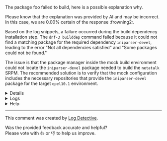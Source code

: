 The package foo failed to build, here is a possible explanation why.

Please know that the explanation was provided by AI and may be incorrect.
In this case, we are 0.00% certain of the response :frowning2:.

Based on the log snippets, a failure occurred during the build dependency installation step. The `dnf-3 builddep` command failed because it could not find a matching package for the required dependency `iniparser-devel`, leading to the error "Not all dependencies satisfied" and "Some packages could not be found."

The issue is that the package manager inside the mock build environment could not locate the `iniparser-devel` package needed to build the `netatalk` SRPM. The recommended solution is to verify that the mock configuration includes the necessary repositories that provide the `iniparser-devel` package for the target `epel10.1` environment.

<details>
<ul>

<li>
<b>Line 2:</b> <code>DEBUG file_util.py:18:  ensuring that dir exists: /var/lib/mock/epel10.1-build-59171942-6571490/root
</code>
DEBUG level log message from `file_util.py` line 18, indicating the process of ensuring the existence of the directory `/var/lib/mock/epel10.1-build-59171942-6571490/root`.
</li>

<li>
<b>Line 3:</b> <code>DEBUG file_util.py:21:  created dir: /var/lib/mock/epel10.1-build-59171942-6571490/root
</code>
DEBUG level log message from `file_util.py` line 21 reports the creation of the directory `/var/lib/mock/epel10.1-build-59171942-6571490/root`.
</li>

<li>
<b>Line 92:</b> <code>DEBUG util.py:634:  child environment: None
</code>
The log entry is a DEBUG level message from `util.py` line 634. It states that the "child environment" is "None". The entry format includes a preceding numerical identifier (92).
</li>

<li>
<b>Line 93:</b> <code>DEBUG util.py:556:  Executing command: ['cp', '-a', '/usr/share/distribution-gpg-keys', '/var/lib/mock/epel10.1-build-59171942-6571490-bootstrap/root/usr/share'] with env {'TERM': 'vt100', 'SHELL': '/bin/sh', 'HOME': '/builddir', 'HOSTNAME': 'mock', 'PATH': '/usr/bin:/bin:/usr/sbin:/sbin', 'LANG': 'C.UTF-8'} and shell False
</code>
DEBUG log from `util.py:556` indicating the execution of the command `cp -a /usr/share/distribution-gpg-keys` to the destination `/var/lib/mock/epel10.1-build-59171942-6571490-bootstrap/root/usr/share`. The command is executed with a specific environment (`TERM`, `SHELL`, etc.) and without using a shell.
</li>

<li>
<b>Line 94:</b> <code>DEBUG util.py:608:  Child return code was: 0
</code>
Log line from thread 94, level DEBUG, from `util.py` line 608. Reports a child process returned exit code 0.
</li>

<li>
<b>Line 101:</b> <code>DEBUG util.py:556:  Executing command: ['/bin/mount', '-n', '-t', 'tmpfs', '-o', 'rprivate,mode=0755', 'tmpfs', '/var/lib/mock/epel10.1-build-59171942-6571490-bootstrap/root/proc'] with env {'TERM': 'vt100', 'SHELL': '/bin/sh', 'HOME': '/builddir', 'HOSTNAME': 'mock', 'PATH': '/usr/bin:/bin:/usr/sbin:/sbin', 'LANG': 'C.UTF-8'} and shell False
</code>
DEBUG level log entry from util.py reporting the execution of the command `/bin/mount`. The command mounts a `tmpfs` filesystem at `/var/lib/mock/epel10.1-build-59171942-6571490-bootstrap/root/proc` using options `-n`, `-t tmpfs`, and `-o rprivate,mode=0755`. The command was executed with the specified environment variables and not through a shell.
</li>

<li>
<b>Line 105:</b> <code>DEBUG util.py:556:  Executing command: ['/bin/mount', '-n', '-o', 'rbind', '/proc', '/var/lib/mock/epel10.1-build-59171942-6571490-bootstrap/root/proc'] with env {'TERM': 'vt100', 'SHELL': '/bin/sh', 'HOME': '/builddir', 'HOSTNAME': 'mock', 'PATH': '/usr/bin:/bin:/usr/sbin:/sbin', 'LANG': 'C.UTF-8'} and shell False
</code>
DEBUG log from `util.py:556` records the execution of the command `/bin/mount`. The command is run with arguments `-n`, `-o`, `rbind`, `/proc`, and `/var/lib/mock/epel10.1-build-59171942-6571490-bootstrap/root/proc`. A specific set of environment variables is provided, and the command is executed directly without a shell.
</li>

<li>
<b>Line 142:</b> <code>DEBUG util.py:459:  No matches found for the following disable plugin patterns: local, spacewalk, versionlock
</code>
DEBUG level log message (142) from util.py:459 indicates that no plugins matching the patterns 'local', 'spacewalk', and 'versionlock' were found to be disabled.
</li>

<li>
<b>Line 145:</b> <code>DEBUG util.py:461:  ================================================================================
</code>
Log entry 145, a DEBUG level message from `util.py` line 461, containing a separator line of equal signs.
</li>

<li>
<b>Line 415:</b> <code>DEBUG util.py:183:  kill orphans in chroot /var/lib/mock/epel10.1-build-59171942-6571490-bootstrap/root
</code>
DEBUG level message from `util.py:183` (associated with number 415) reporting the action 'kill orphans' within the chroot environment located at `/var/lib/mock/epel10.1-build-59171942-6571490-bootstrap/root`.
</li>

<li>
<b>Line 499:</b> <code>DEBUG util.py:556:  Executing command: ['/bin/df', '-H', '-T', '/var/lib/mock/epel10.1-build-59171942-6571490/root', '/var/cache/mock'] with env {'TERM': 'vt100', 'SHELL': '/bin/sh', 'HOME': '/builddir', 'HOSTNAME': 'mock', 'PATH': '/usr/bin:/bin:/usr/sbin:/sbin', 'LANG': 'C.UTF-8'} and shell False
</code>
DEBUG level log from `util.py:556`. It logs the execution of the command `/bin/df` with arguments `-H`, `-T`, `/var/lib/mock/epel10.1-build-59171942-6571490/root`, and `/var/cache/mock`. The command is run with specified environment variables including `TERM`, `SHELL`, `HOME`, `HOSTNAME`, `PATH`, and `LANG`, and without using a shell.
</li>

<li>
<b>Line 976:</b> <code>DEBUG util.py:556:  Executing command: ['/bin/umount', '-n', '/var/lib/mock/epel10.1-build-59171942-6571490/root/proc/filesystems'] with env {'TERM': 'vt100', 'SHELL': '/bin/sh', 'HOME': '/builddir', 'HOSTNAME': 'mock', 'PATH': '/usr/bin:/bin:/usr/sbin:/sbin', 'LANG': 'C.UTF-8'} and shell False
</code>
DEBUG level log message from `util.py` line 556, indicating the execution of the command `/bin/umount -n /var/lib/mock/epel10.1-build-59171942-6571490/root/proc/filesystems`. The command is executed with a specified environment (TERM, SHELL, HOME, HOSTNAME, PATH, LANG) and without using a shell.
</li>

<li>
<b>Line 1026:</b> <code>DEBUG util.py:556:  Executing command: ['useradd', 'mockbuild', '-o', '-u', '1000', '-g', '425', '-N', '-d', '/builddir', '--prefix', '/var/lib/mock/epel10.1-build-59171942-6571490/root'] with env {'TERM': 'vt100', 'SHELL': '/bin/sh', 'HOME': '/builddir', 'HOSTNAME': 'mock', 'PATH': '/usr/bin:/bin:/usr/sbin:/sbin', 'LANG': 'C.UTF-8'} and shell False
</code>
DEBUG log from `util.py:556` shows the execution of the command `useradd` with arguments `mockbuild`, `-o`, `-u 1000`, `-g 425`, `-N`, `-d /builddir`, and `--prefix /var/lib/mock/epel10.1-build-59171942-6571490/root`. The command is executed with a specific environment including `TERM`, `SHELL`, `HOME`, `HOSTNAME`, `PATH`, and `LANG`. Shell execution is false.
</li>

<li>
<b>Line 1027:</b> <code>DEBUG util.py:459:  useradd: warning: the home directory /builddir already exists.
</code>
DEBUG log entry from util.py:459 indicating a useradd warning that the home directory /builddir already exists.
</li>

<li>
<b>Line 1028:</b> <code>DEBUG util.py:459:  useradd: Not copying any file from skel directory into it.
</code>
DEBUG level message from `util.py` line 459 reports that the `useradd` command did not copy any files from the skeleton directory.
</li>

<li>
<b>Line 1537:</b> <code>DEBUG util.py:459:  Creating mailbox file: File exists
</code>
DEBUG level log message from `util.py` line 459, originating from process/thread 1537, indicating an attempt to create a mailbox file failed because the file already exists.
</li>

<li>
<b>Line 1729:</b> <code>DEBUG util.py:461:  package yum is not installed
</code>
Log entry from thread 1729, level DEBUG, source `util.py:461`, message 'package yum is not installed'.
</li>

<li>
<b>Line 1734:</b> <code>INFO package_manager.py:201:  Buildroot is handled by package management installed into bootstrap:
  rpm-4.19.1.1-12.el10.x86_64
  rpm-sequoia-1.6.0-6.el10.x86_64
  python3-dnf-4.20.0-13.el10.noarch
  python3-dnf-plugins-core-4.7.0-9.el10.noarch
</code>
The log entry is an INFO message from `package_manager.py:201`. It indicates that the buildroot's package management is handled by components installed in the bootstrap environment. The message lists the specific packages and their versions involved: `rpm-4.19.1.1-12.el10.x86_64`, `rpm-sequoia-1.6.0-6.el10.x86_64`, `python3-dnf-4.20.0-13.el10.noarch`, and `python3-dnf-plugins-core-4.7.0-9.el10.noarch`.
</li>

<li>
<b>Line 1771:</b> <code>DEBUG util.py:551:  Using nspawn with args ['--capability=cap_ipc_lock', '--bind=/tmp/mock-resolv.wz8nykbx:/etc/resolv.conf', '--bind=/dev/btrfs-control', '--bind=/dev/mapper/control', '--bind=/dev/fuse', '--bind=/dev/loop-control', '--bind=/dev/loop0', '--bind=/dev/loop1', '--bind=/dev/loop2', '--bind=/dev/loop3', '--bind=/dev/loop4', '--bind=/dev/loop5', '--bind=/dev/loop6', '--bind=/dev/loop7', '--bind=/dev/loop8', '--bind=/dev/loop9', '--bind=/dev/loop10', '--bind=/dev/loop11']
</code>
The log entry indicates the execution of the `nspawn` command. It is being run with the `cap_ipc_lock` capability enabled. Multiple host paths, including a temporary resolv.conf file and various device files (`/dev/btrfs-control`, `/dev/mapper/control`, `/dev/fuse`, `/dev/loop-control`, and `/dev/loop0` through `/dev/loop11`), are being bound into the container environment.
</li>

<li>
<b>Line 1837:</b> <code>DEBUG package_manager.py:295:  ['/usr/bin/dnf-3', 'builddep', '--installroot', '/var/lib/mock/epel10.1-build-59171942-6571490/root/', '--setopt=install_weak_deps=0', '--disableplugin=local', '--disableplugin=spacewalk', '--disableplugin=versionlock', '/var/lib/mock/epel10.1-build-59171942-6571490/root//builddir/build/SRPMS/netatalk-4.2.1-1.el10_1.src.rpm']
</code>
DEBUG log entry from `package_manager.py` showing execution of the command `dnf-3 builddep`. The command uses `--installroot` specifying a path within a mock environment, disables weak dependencies (`--setopt=install_weak_deps=0`), disables dnf plugins `local`, `spacewalk`, and `versionlock`, and targets the specified `netatalk` SRPM file located within the mock environment.
</li>

<li>
<b>Line 1839:</b> <code>DEBUG util.py:551:  Using nspawn with args ['--capability=cap_ipc_lock', '--bind=/tmp/mock-resolv.s8899ak7:/etc/resolv.conf']
</code>
DEBUG log message from util.py:551 indicating the use of the `nspawn` command. The command is executed with arguments `--capability=cap_ipc_lock` and `--bind=/tmp/mock-resolv.s8899ak7:/etc/resolv.conf`.
</li>

<li>
<b>Line 1842:</b> <code>DEBUG util.py:461:  Package coreutils-9.5-6.el10.x86_64 is already installed.
</code>
Log entry at DEBUG level from `util.py` line 461, indicating that the package `coreutils-9.5-6.el10.x86_64` is detected as already installed. Originates from process/thread 1842.
</li>

<li>
<b>Line 1845:</b> <code>DEBUG util.py:459:  No matching package to install: 'iniparser-devel'
</code>
DEBUG level log entry from util.py:459 stating that no matching package was found for 'iniparser-devel' during an attempted installation.
</li>

<li>
<b>Line 1848:</b> <code>DEBUG util.py:459:  Not all dependencies satisfied
</code>
DEBUG level log message from `util.py` line 459 stating "Not all dependencies satisfied", associated with number 1848.
</li>

<li>
<b>Line 1849:</b> <code>DEBUG util.py:459:  Error: Some packages could not be found.
</code>
Debug level log entry from `util.py` line `459`, associated with ID `1849`, reporting an error stating "Some packages could not be found.".
</li>

</ul>
</details>

<details>
  <summary>Logs</summary>
  <p>
    Log Detective analyzed the following logs files to provide an explanation:
  </p>

  <ul>
    <li><a href="https://kojipkgs.fedoraproject.org/work/tasks/6631/132076631/root.log">https://kojipkgs.fedoraproject.org/work/tasks/6631/132076631/root.log</a></li>
  </ul>

  <p>
    Additional logs are available from:
    <ul>
    <li><a href="https://gitlab.foobar.baz//-/jobs/1/artifacts/download">artifacts.zip</a></li>
  </ul>
  </p>

  <p>
    Please know that these log files are automatically removed after some
    time, so you might need a backup.
  </p>
</details>

<details>
  <summary>Help</summary>
  <p>Don't hesitate to reach out.</p>

  <ul>
    <li><a href="https://github.com/fedora-copr/logdetective">Upstream</a></li>
    <li><a href="https://github.com/fedora-copr/logdetective/issues">Issue tracker</a></li>
    <li><a href="https://redhat.enterprise.slack.com/archives/C06DWNVKKDE">Slack</a></li>
    <li><a href="https://log-detective.com/documentation">Documentation</a></li>
  </ul>
</details>


---
This comment was created by [Log Detective][log-detective].

Was the provided feedback accurate and helpful? <br>Please vote with :thumbsup:
or :thumbsdown: to help us improve.<br>



[log-detective]: https://log-detective.com/
[contact]: https://github.com/fedora-copr